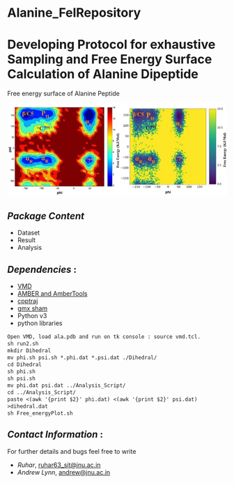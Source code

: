 # Alanine_FelRepository

# **Developing Protocol for exhaustive Sampling and Free Energy Surface Calculation of Alanine Dipeptide**
Free energy surface of Alanine Peptide

![Alt text](Di-alanine.jpg?raw=true "Title")

## *Package Content*
- Dataset
- Result
- Analysis

## *Dependencies* :
- [VMD](https://www.ks.uiuc.edu/Development/Download/download.cgi?PackageName=VMD)
- [AMBER and AmberTools](https://ambermd.org/GetAmber.php)
- [cpptraj](https://ambermd.org/GetAmber.php#ambertools)
- [gmx sham](http://manual.gromacs.org/documentation/current/onlinehelp/gmx-sham.html)
- Python v3
- python libraries

```
Open VMD, load ala.pdb and run on tk console : source vmd.tcl.
sh run2.sh
mkdir Dihedral
mv phi.sh psi.sh *.phi.dat *.psi.dat ./Dihedral/
cd Dihedral
sh phi.sh
sh psi.sh
mv phi.dat psi.dat ../Analysis_Script/
cd ../Analysis_Script/
paste <(awk '{print $2}' phi.dat) <(awk '{print $2}' psi.dat) >dihedral.dat
sh Free_energyPlot.sh
```

## *Contact Information* :
For further details and bugs feel free to write  
- *Ruhar*,  ruhar63_sit@jnu.ac.in 
- *Andrew Lynn*, andrew@jnu.ac.in
